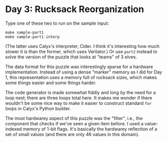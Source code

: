 Day 3: Rucksack Reorganization
==============================

Type one of these two to run on the sample input:

    make sample-part1
    make sample-part1-interp

(The latter uses Calyx's interpreter, Cider.
I think it's interesting how much slower it is than the former, which uses Verilator.)
Or use `part2` instead to solve the version of the puzzle that looks at "teams" of 3 elves.

The data format for this puzzle was interestingly sparse for a hardware implementation.
Instead of using a dense "marker" memory as I did for Day 1, this representation uses a memory full of rucksack sizes, which makes some things easier and some things harder.

The code generator is made somewhat fiddly and long by the need for a loop nest; there are three loops total here.
It makes me wonder if there wouldn't be some nice way to make it easier to construct standard `for` loops in Calyx's Python builder.

The most hardwarey aspect of this puzzle was the "filter", i.e., the component that checks if we've seen a given item before.
I used a value-indexed memory of 1-bit flags.
It's basically the hardwarey reflection of a set of small values (and there are only 46 values in this domain).
